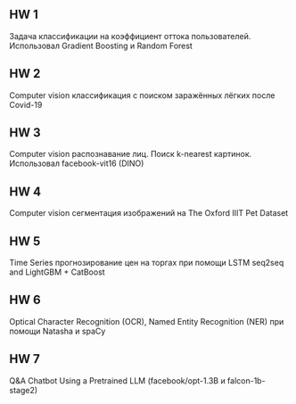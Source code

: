 ## HW 1
Задача классификации на коэффициент оттока пользователей. Использовал Gradient Boosting и Random Forest

## HW 2
Computer vision классификация с поиском заражённых лёгких после Covid-19

## HW 3
Computer vision распознавание лиц. Поиск k-nearest картинок. Использовал facebook-vit16 (DINO)

## HW 4
Computer vision сегментация изображений на The Oxford IIIT Pet Dataset

## HW 5
Time Series прогнозирование цен на торгах при помощи LSTM seq2seq and LightGBM + CatBoost

## HW 6
Optical Character Recognition (OCR), Named Entity Recognition (NER) при помощи Natasha и spaCy

## HW 7
Q&A Chatbot Using a Pretrained LLM (facebook/opt-1.3B и falcon-1b-stage2)
